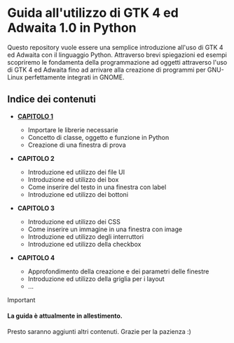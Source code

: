 # Guida all'utilizzo di GTK 4 ed Adwaita 1.0 in Python
Questo repository vuole essere una semplice introduzione all'uso di GTK 4 ed Adwaita con il linguaggio Python. Attraverso brevi spiegazioni ed esempi scopriremo le fondamenta della programmazione ad oggetti attraverso l'uso di GTK 4 ed Adwaita fino ad arrivare alla creazione di programmi per GNU-Linux perfettamente integrati in GNOME.

## Indice dei contenuti
- [**CAPITOLO 1**](Capitoli/Capitolo_1.md)
  - Importare le librerie necessarie
  - Concetto di classe, oggetto e funzione in Python
  - Creazione di una finestra di prova
    
- **CAPITOLO 2**
  - Introduzione ed utilizzo dei file UI
  - Introduzione ed utilizzo dei box
  - Come inserire del testo in una finestra con label
  - Introduzione ed utilizzo dei bottoni

- **CAPITOLO 3**
  - Introduzione ed utilizzo dei CSS
  - Come inserire un immagine in una finestra con image
  - Introduzione ed utilizzo degli interruttori
  - Introduzione ed utilizzo della checkbox

- **CAPITOLO 4**
  - Approfondimento della creazione e dei parametri delle finestre
  - Introduzione ed utilizzo della griglia per i layout
  - ...


> [!IMPORTANT]
> #### La guida è attualmente in allestimento.
> Presto saranno aggiunti altri contenuti. Grazie per la pazienza :)


    



































